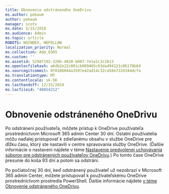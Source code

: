 ```yaml
---
title: Obnovenie odstráneného OneDrivu
ms.author: pebaum
author: pebaum
manager: scotv
ms.date: 5/15/2018
ms.audience: Admin
ms.topic: article
ROBOTS: NOINDEX, NOFOLLOW
localization_priority: Normal
ms.collection: Adm_O365
ms.custom: ''
ms.assetid: 5298f192-326b-4820-b007-7e1a1c3c2b13
ms.openlocfilehash: a6db2e22c001cb809465c63da494121c06178b64
ms.sourcegitcommit: 0f0186044a3597e42ad14c32ca58e7224344dcfa
ms.translationtype: MT
ms.contentlocale: sk-SK
ms.lasthandoff: 12/15/2019
ms.locfileid: "40054212"
---
```

# <a name="restore-a-deleted-onedrive"></a>Obnovenie odstráneného OneDrivu

Po odstránení používateľa, môžete prístup k OneDrive používateľa prostredníctvom Microsoft 365 admin Center 30 dní. Ostatní používatelia môžu naďalej pristupovať k zdieľanému obsahu v službe OneDrive pre dĺžku času, ktorý ste nastavili v centre spravovania služby OneDrive. (Ďalšie informácie o nastavení nájdete v téme [Nastavenie predvolenej uchovávania súborov pre odstránených používateľov OneDrivu](https://go.microsoft.com/fwlink/?linkid=874267).) Po tomto čase OneDrive presunie do koša 93 dní a potom sa odstráni.
  
Po počiatočnej 30 dní, keď odstránený používateľ už nezobrazí v Microsoft 365 admin Center, môžete pristupovať k používateľskému OneDrive prostredníctvom prostredia PowerShell. Ďalšie informácie nájdete [v téme Obnovenie odstráneného OneDrivu](https://go.microsoft.com/fwlink/?linkid=874269).
  


